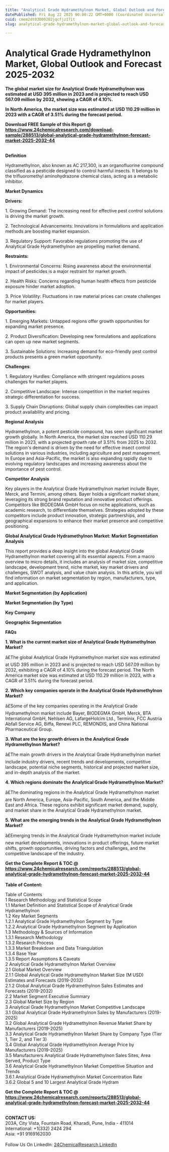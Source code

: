 ```yaml
---
title: "Analytical Grade Hydramethylnon Market, Global Outlook and Forecast 2025-2032"
datePublished: Fri Aug 22 2025 00:00:22 GMT+0000 (Coordinated Universal Time)
cuid: cmem2dt03000202jqcfjz17it
slug: analytical-grade-hydramethylnon-market-global-outlook-and-forecast-2025-2032-1-1

---
```


# Analytical Grade Hydramethylnon Market, Global Outlook and Forecast 2025-2032

<p><strong>The global market size for Analytical Grade Hydramethylnon was estimated at USD 395 million in 2023 and is projected to reach USD 567.09 million by 2032, showing a CAGR of 4.10%.</strong></p><p>
</p><p><strong>In North America, the market size was estimated at USD 110.29 million in 2023 with a CAGR of 3.51% during the forecast period.</strong></p><div><b>Download FREE Sample of this Report @ 
            <a href="https://www.24chemicalresearch.com/download-sample/288513/global-analytical-grade-hydramethylnon-forecast-market-2025-2032-44">
            https://www.24chemicalresearch.com/download-sample/288513/global-analytical-grade-hydramethylnon-forecast-market-2025-2032-44</a></b></div><br><p>
<strong>Definition</strong></p><p>
</p><p>Hydramethylnon, also known as AC 217,300, is an organofluorine compound classified as a pesticide designed to control harmful insects. It belongs to the trifluoromethyl aminohydrazone chemical class, acting as a metabolic inhibitor.</p><p>
<strong>Market Dynamics</strong></p><p>
<strong>Drivers:</strong></p><p>
</p><p>1. Growing Demand: The increasing need for effective pest control solutions is driving the market growth.</p><p>
</p><p>2. Technological Advancements: Innovations in formulations and application methods are boosting market expansion.</p><p>
</p><p>3. Regulatory Support: Favorable regulations promoting the use of Analytical Grade Hydramethylnon are propelling market demand.</p><p>
<strong>Restraints:</strong></p><p>
</p><p>1. Environmental Concerns: Rising awareness about the environmental impact of pesticides is a major restraint for market growth.</p><p>
</p><p>2. Health Risks: Concerns regarding human health effects from pesticide exposure hinder market adoption.</p><p>
</p><p>3. Price Volatility: Fluctuations in raw material prices can create challenges for market players.</p><p>
<strong>Opportunities:</strong></p><p>
</p><p>1. Emerging Markets: Untapped regions offer growth opportunities for expanding market presence.</p><p>
</p><p>2. Product Diversification: Developing new formulations and applications can open up new market segments.</p><p>
</p><p>3. Sustainable Solutions: Increasing demand for eco-friendly pest control products presents a green market opportunity.</p><p>
<strong>Challenges</strong>:</p><p>
</p><p>1. Regulatory Hurdles: Compliance with stringent regulations poses challenges for market players.</p><p>
</p><p>2. Competitive Landscape: Intense competition in the market requires strategic differentiation for success.</p><p>
</p><p>3. Supply Chain Disruptions: Global supply chain complexities can impact product availability and pricing.</p><p>
<strong>Regional Analysis</strong></p><p>
</p><p>Hydramethylnon, a potent pesticide compound, has seen significant market growth globally. In North America, the market size reached USD 110.29 million in 2023, with a projected growth rate of 3.51% from 2025 to 2032. The region's demand is driven by the need for effective insect control solutions in various industries, including agriculture and pest management. In Europe and Asia-Pacific, the market is also expanding rapidly due to evolving regulatory landscapes and increasing awareness about the importance of pest control.</p><p>
<strong>Competitor Analysis</strong></p><p>
</p><p>Key players in the Analytical Grade Hydramethylnon market include Bayer, Merck, and Termini, among others. Bayer holds a significant market share, leveraging its strong brand reputation and innovative product offerings. Competitors like BIODEGMA GmbH focus on niche applications, such as academic research, to differentiate themselves. Strategies adopted by these competitors include product innovation, strategic partnerships, and geographical expansions to enhance their market presence and competitive positioning.</p><p>
<strong>Global Analytical Grade Hydramethylnon Market: Market Segmentation Analysis</strong></p><p>
</p><p>This report provides a deep insight into the global Analytical Grade Hydramethylnon market covering all its essential aspects. From a macro overview to micro details, it includes an analysis of market size, competitive landscape, development trend, niche market, key market drivers and challenges, SWOT analysis, and value chain analysis. In this article, you will find information on market segmentation by region, manufacturers, type, and application.</p><p>
<strong>Market Segmentation (by Application)</strong></p><p>
</p><p>
<strong>Market Segmentation (by Type)</strong></p><p>
</p><p>
<strong>Key Company</strong></p><p>
</p><p>
<strong>Geographic Segmentation</strong></p><p>
</p><p>
<strong>FAQs </strong></p><p>
</p><p><strong>1. What is the current market size of Analytical Grade Hydramethylnon Market?</strong></p><p>
</p><p>â£The global Analytical Grade Hydramethylnon market size was estimated at USD 395 million in 2023 and is projected to reach USD 567.09 million by 2032, exhibiting a CAGR of 4.10% during the forecast period. The North America market size was estimated at USD 110.29 million in 2023, with a CAGR of 3.51% during the forecast period.</p><p>
</p><p><strong>2. Which key companies operate in the Analytical Grade Hydramethylnon Market?</strong></p><p>
</p><p>â£Some of the key companies operating in the Analytical Grade Hydramethylnon market include Bayer, BIODEGMA GmbH, Merck, BTA International GmbH, Nehlsen AG, LafargeHolcim Ltd., Terminix, FCC Austria Abfall Service AG, Biffa, Renewi PLC, REMONDIS, and China National Pharmaceutical Group.</p><p>
</p><p><strong>3. What are the key growth drivers in the Analytical Grade Hydramethylnon Market?</strong></p><p>
</p><p>â£The main growth drivers in the Analytical Grade Hydramethylnon market include industry drivers, recent trends and developments, competitive landscape, potential niche segments, historical and projected market size, and in-depth analysis of the market.</p><p>
</p><p><strong>4. Which regions dominate the Analytical Grade Hydramethylnon Market?</strong></p><p>
</p><p>â£The dominating regions in the Analytical Grade Hydramethylnon market are North America, Europe, Asia-Pacific, South America, and the Middle East and Africa. These regions exhibit significant market demand, supply, and market share in the Analytical Grade Hydramethylnon market.</p><p>
</p><p><strong>5. What are the emerging trends in the Analytical Grade Hydramethylnon Market?</strong></p><p>
</p><p>â£Emerging trends in the Analytical Grade Hydramethylnon market include new market developments, innovations in product offerings, future market shifts, growth opportunities, driving factors and challenges, and the competitive landscape of the industry.</p>

<div><b>Get the Complete Report & TOC @ 
            <a href="https://www.24chemicalresearch.com/reports/288513/global-analytical-grade-hydramethylnon-forecast-market-2025-2032-44">
            https://www.24chemicalresearch.com/reports/288513/global-analytical-grade-hydramethylnon-forecast-market-2025-2032-44</a></b></div><br>
            <b>Table of Content:</b><p>Table of Contents<br />
1 Research Methodology and Statistical Scope<br />
1.1 Market Definition and Statistical Scope of Analytical Grade Hydramethylnon<br />
1.2 Key Market Segments<br />
1.2.1 Analytical Grade Hydramethylnon Segment by Type<br />
1.2.2 Analytical Grade Hydramethylnon Segment by Application<br />
1.3 Methodology & Sources of Information<br />
1.3.1 Research Methodology<br />
1.3.2 Research Process<br />
1.3.3 Market Breakdown and Data Triangulation<br />
1.3.4 Base Year<br />
1.3.5 Report Assumptions & Caveats<br />
2 Analytical Grade Hydramethylnon Market Overview<br />
2.1 Global Market Overview<br />
2.1.1 Global Analytical Grade Hydramethylnon Market Size (M USD) Estimates and Forecasts (2019-2032)<br />
2.1.2 Global Analytical Grade Hydramethylnon Sales Estimates and Forecasts (2019-2032)<br />
2.2 Market Segment Executive Summary<br />
2.3 Global Market Size by Region<br />
3 Analytical Grade Hydramethylnon Market Competitive Landscape<br />
3.1 Global Analytical Grade Hydramethylnon Sales by Manufacturers (2019-2025)<br />
3.2 Global Analytical Grade Hydramethylnon Revenue Market Share by Manufacturers (2019-2025)<br />
3.3 Analytical Grade Hydramethylnon Market Share by Company Type (Tier 1, Tier 2, and Tier 3)<br />
3.4 Global Analytical Grade Hydramethylnon Average Price by Manufacturers (2019-2025)<br />
3.5 Manufacturers Analytical Grade Hydramethylnon Sales Sites, Area Served, Product Type<br />
3.6 Analytical Grade Hydramethylnon Market Competitive Situation and Trends<br />
3.6.1 Analytical Grade Hydramethylnon Market Concentration Rate<br />
3.6.2 Global 5 and 10 Largest Analytical Grade Hydram</p>

<div><b>Get the Complete Report & TOC @ 
            <a href="https://www.24chemicalresearch.com/reports/288513/global-analytical-grade-hydramethylnon-forecast-market-2025-2032-44">
            https://www.24chemicalresearch.com/reports/288513/global-analytical-grade-hydramethylnon-forecast-market-2025-2032-44</a></b></div><br>

<b>CONTACT US:</b><br>
            203A, City Vista, Fountain Road, Kharadi, Pune, India - 411014<br>
            International: +1(332) 2424 294<br>
            Asia: +91 9169162030 <br><br>
            Follow Us On LinkedIn: <a href="https://www.linkedin.com/company/24chemicalresearch/">24ChemicalResearch LinkedIn</a>